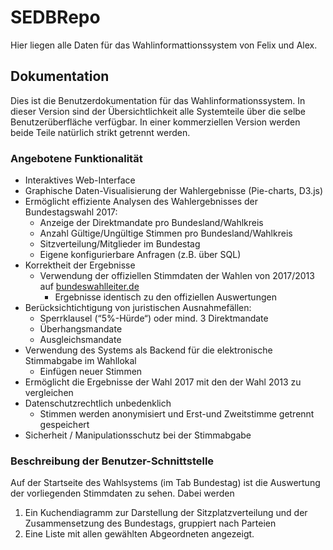 # SEDBRepo
Hier liegen alle Daten für das Wahlinformattionssystem von Felix und Alex.

## Dokumentation
Dies ist die Benutzerdokumentation für das Wahlinformationssystem.
In dieser Version sind der Übersichtlichkeit alle Systemteile über die selbe Benutzerüberfläche verfügbar.
In einer kommerziellen Version werden beide Teile natürlich strikt getrennt werden.

### Angebotene Funktionalität
* Interaktives Web-Interface
* Graphische Daten-Visualisierung der Wahlergebnisse (Pie-charts, D3.js)
* Ermöglicht effiziente Analysen des Wahlergebnisses der Bundestagswahl 2017:
	* Anzeige der Direktmandate pro Bundesland/Wahlkreis
	* Anzahl Gültige/Ungültige Stimmen pro Bundesland/Wahlkreis
	* Sitzverteilung/Mitglieder im Bundestag
	* Eigene konfigurierbare Anfragen (z.B. über SQL)
* Korrektheit der Ergebnisse
  * Verwendung der offiziellen Stimmdaten der Wahlen von 2017/2013 auf [bundeswahlleiter.de](https://www.bundeswahlleiter.de/)
	* Ergebnisse identisch zu den offiziellen Auswertungen
* Berücksichtichtigung von juristischen Ausnahmefällen:
	* Sperrklausel (“5%-Hürde“) oder mind. 3 Direktmandate
	* Überhangsmandate
	* Ausgleichsmandate
* Verwendung des Systems als Backend für die elektronische Stimmabgabe im Wahllokal
	* Einfügen neuer Stimmen
* Ermöglicht die Ergebnisse der Wahl 2017 mit den der Wahl 2013 zu vergleichen
* Datenschutzrechtlich unbedenklich
	* Stimmen werden anonymisiert und Erst-und Zweitstimme getrennt gespeichert
* Sicherheit / Manipulationsschutz bei der Stimmabgabe

### Beschreibung der Benutzer-Schnittstelle
Auf der Startseite des Wahlsystems (im Tab Bundestag) ist die Auswertung der vorliegenden Stimmdaten zu sehen.
Dabei werden
1. Ein Kuchendiagramm zur Darstellung der Sitzplatzverteilung und der Zusammensetzung des Bundestags, gruppiert nach Parteien
2. Eine Liste mit allen gewählten Abgeordneten
angezeigt.


